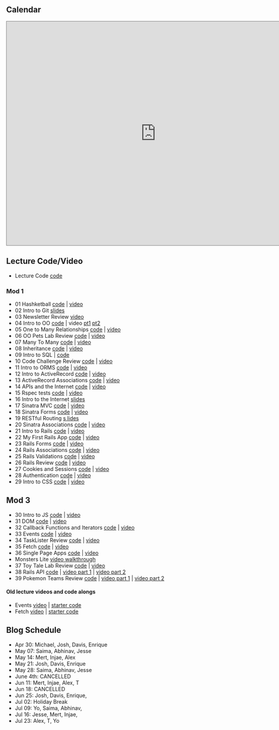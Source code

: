 ## Calendar


<iframe src="https://calendar.google.com/calendar/embed?height=600&amp;wkst=1&amp;bgcolor=%23616161&amp;ctz=America%2FNew_York&amp;src=ZmxhdGlyb25zY2hvb2wuY29tX3YxbzdtNW1vYmdyaTg0MzJoZzdqMmthZ2w4QGdyb3VwLmNhbGVuZGFyLmdvb2dsZS5jb20&amp;src=ZmxhdGlyb25zY2hvb2wuY29tX2UzcTBybHE5a3JtZ3Mza3VhMDVyNzEydW80QGdyb3VwLmNhbGVuZGFyLmdvb2dsZS5jb20&amp;color=%23D50000&amp;color=%23A79B8E&amp;mode=WEEK" style="border:solid 1px #777" width="800" height="600" frameborder="0" scrolling="no"></iframe>

## Lecture Code/Video
- Lecture Code [code](https://github.com/learn-co-students/dc-web-042020)

### Mod 1
- 01 Hashketball [code](https://github.com/learn-co-students/dc-web-042020/tree/master/01-hashketball-review) | [video](https://wework.zoom.com/rec/share/6NcpJJPA0llJGJ3rtRHmW5IMAoL3aaa8gyIZ-PMLzx5I7KTWdE52g83cpLT2gtHq?startTime=1587405664000)
- 02 Intro to Git [slides](https://docs.google.com/presentation/d/1Zh2_zB7UB8iFTOyq9bbyiEbzjzDULHaYINCNl912iEE/edit?usp=sharing)
- 03 Newsletter Review [video](https://wework.zoom.com/rec/share/-9xrLoih-VFIQ9LuynPTRKgzBIHLaaa8gShN8vQJnk2rTI7DEMJH_zfREvFtfW8b?startTime=1587498583000)
- 04 Intro to OO [code](https://github.com/learn-co-students/dc-web-042020/tree/master/03-intro-to-oo) | video [pt1](https://wework.zoom.com/rec/share/_tx7EZGo_ElOfq_p9E2YRfUkRYjJaaa81SAfqPAJxUklsZ6pSZTnL70wYnML8QQS?startTime=1587564106000) [pt2](https://wework.zoom.com/rec/share/48BTEJau1HxOHqud0x_iWKI_IrW6X6a823Qaq6VYzRn1MJ89TaarMCuC3s2XGJvR?startTime=1587569371000)
- 05 One to Many Relationships [code](https://github.com/learn-co-students/dc-web-042020/tree/master/04-one-to-many) | [video](https://wework.zoom.com/rec/share/189sFbLd3GFOfdaX5x-OapwmBL-5aaa8gXRMq6JYnU512ffURNoBiXhTb_gWaOPT?startTime=1587650284000)
- 06 OO Pets Lab Review [code](https://github.com/learn-co-students/dc-web-042020/tree/master/05-oo-pets-lab-review) | [video](https://youtu.be/2goptV3SB7U)
- 07 Many To Many [code](https://github.com/learn-co-students/dc-web-042020/tree/master/06-many-to-many) | [video](https://wework.zoom.com/rec/share/ufFQEaz7-3tIXYHB42DCfa8cLrbIaaa8hHAX_acEzEYISkulJdJvb8GnDEAJ3715?startTime=1587736839000)
- 08 Inheritance [code](https://github.com/learn-co-students/dc-web-042020/tree/master/07-inheritance) | [video](https://wework.zoom.com/rec/share/6ugld7PUq2FIfoGS0G3wapMcOIHbT6a81yZK-vANmUcXzo-pD3VL1xleG_rgPGSI?startTime=1587995850000)
- 09 Intro to SQL | [code](https://github.com/learn-co-students/dc-web-042020/tree/master/08-intro-to-sql)
- 10 Code Challenge Review [code](https://github.com/learn-co-students/dc-web-042020/tree/master/09-code-challenge-review) | [video](https://wework.zoom.com/rec/share/449_LpzQ32RLHtbh8EaEfrE_AYG-eaa8h3BLrqdYzk-Sxb6qixs2nkA1DTP7TRsf?startTime=1588103913000)
- 11 Intro to ORMS [code](https://github.com/learn-co-students/dc-web-042020/tree/master/10-intro-to-orms) | [video](https://wework.zoom.com/rec/share/-9VLF6_83FxIGK_g0WT8AYl-OoPfX6a82ycb-PtbyHdq9azLw-gzQgN9OqimG3E?startTime=1588186685000)
- 12 Intro to ActiveRecord [code](https://github.com/learn-co-students/dc-web-042020/tree/master/11-intro-to-active-record) | [video](https://wework.zoom.com/rec/share/wPN4M5ur9DxIeJGKzWHvfoUMBtT7T6a82iMc8vYPyhyDNMwULKBRh-kQkdHp25OH?startTime=1588255170000)
- 13 ActiveRecord Associations [code](https://github.com/learn-co-students/dc-web-042020/tree/master/12-active-record-associations) | [video](https://wework.zoom.com/rec/share/_NRKKOupxFtLUIHt7nvvQYgMOrj3aaa80CdM_fNYyEj-RUkGud0GmAVxvpgqO4NM?startTime=1588341263000)
- 14 APIs and the Internet [code](https://github.com/learn-co-students/dc-web-042020/tree/master/13-apis-and-the-internet) | [video](https://wework.zoom.com/rec/share/7-1qBYDuxD5IfaPt9xDxQI5mA6LDX6a8gCAY-vUKzR5t-g-mjhzuszEk8FCMc3fq?startTime=1588600835000)
- 15 Rspec tests [code](https://github.com/learn-co-students/dc-web-042020/tree/master/14-intro-to-testing) | [video](https://wework.zoom.us/rec/play/6JItdL_-qjs3TteTuASDVqJ4W9S6f66shycYqaVbmR21W3UHZwX0NbEUZm2P6qnBIZLSHRuzlxGVqXI?autoplay=true&startTime=1588860171000)
- 16 Intro to the Internet [slides](https://docs.google.com/presentation/d/1-UeyVVv1FLZ8QtHHv7gSofPDLBxOLPwMZoZk0ls8RkM/edit?usp=sharing)
- 17 Sinatra MVC [code](https://github.com/learn-co-students/dc-web-042020/tree/master/15-intro-to-sinatra) | [video](https://wework.zoom.com/rec/share/6fx8A5zb7H1OXJ3f0BjxB5YOL8fseaa80SAY_qdcxR0OtdgH-JkLGhVQ-C48N8iW?startTime=1589202679000)
- 18 Sinatra Forms [code](https://github.com/learn-co-students/dc-web-042020/tree/master/16-sinatra-forms) | [video](https://youtu.be/LaahdmfBtN4)
- 19 RESTful Routing [s
lides](https://docs.google.com/presentation/d/164WexcwsMlilw9Ojv1mSa0l2-QjQCYIPdfHBVWyGeWY/edit?usp=sharing)
- 20 Sinatra Associations [code](17-sinatra-associated-objects) | [video](https://youtu.be/sCe6uAPdPh8)
- 21 Intro to Rails [code](https://github.com/learn-co-students/dc-web-042020/tree/master/18_intro_to_rails) | [video](https://youtu.be/4oDqhKbYecY)
- 22 My First Rails App [code](https://github.com/learn-co-students/dc-web-042020/tree/master/19-rails-crud) | [video](https://youtu.be/jO4HtM9TF1Q)
- 23 Rails Forms [code](https://github.com/learn-co-students/dc-web-042020/tree/master/20-rails-forms) | [video](https://wework.zoom.us/rec/play/vpErdOmp-2g3GYHBuQSDBPZ5W9S5KK6sgSYb-PMOzBu1ViQBZlqiZ-ASZOoLhBH9A1n4uFkJJhHKkI0D?autoplay=true&startTime=1586188233000)
- 24 Rails Associations [code](https://github.com/learn-co-students/dc-web-042020/tree/master/21-rails-associations) | [video](https://wework.zoom.com/rec/share/tZB_DLDI2GRIQa__8mOGXpEzL73lX6a80ycW_PENzkkbSd89q97mqQ3ZogQLBiM5?startTime=1589896951000)
- 25 Rails Validations [code](https://github.com/learn-co-students/dc-web-042020/tree/master/22-validations) | [video](https://wework.zoom.us/rec/play/usAqIemtqWg3HtCVtwSDU_B8W43vKfis1ncZqPFZyB7jByYKY1GgbrNGNOV8DJXjaZ2CpFZzbvSx6yDH?autoplay=true)
- 26 Rails Review [code](https://github.com/learn-co-students/dc-web-042020/tree/master/23-rails-review/cosmictravel) | [video](https://wework.zoom.com/rec/play/v8ckJOv8rjM3ToCcuASDBfQsW460KKmsgXRPrvdezU22AXUDM1avMuEXYOZbUdmzMlvJCpoACs_KhatD)
- 27 Cookies and Sessions [code](https://github.com/learn-co-students/dc-web-042020/tree/master/24-cookies-and-sessions) | [video](https://youtu.be/lIib4OW3Ht8)
- 28 Authentication [code](https://github.com/learn-co-students/dc-web-042020/tree/master/25-authentication) | [video](https://youtu.be/1BNGvxfHC7Q)
- 29 Intro to CSS [code](https://github.com/learn-co-students/dc-web-042020/tree/master/26-css-intro) | [video](https://youtu.be/IABEuz9Uy-8)

## Mod 3
- 30 Intro to JS [code](https://github.com/learn-co-students/dc-web-042020/tree/master/27-JS-Intro) | [video](https://youtu.be/dHZ_37q2NZs)
- 31 DOM [code](https://github.com/learn-co-students/dc-web-042020/tree/master/31-Intro-to-DOM) | [video](https://youtu.be/mkEH7FrKq_U)
- 32 Callback Functions and Iterators [code](https://github.com/learn-co-students/dc-web-042020/tree/master/32-Callbacks-Iterators) | [video](https://youtu.be/BSMhp84r34k)
- 33 Events [code](https://github.com/learn-co-students/dc-web-042020/tree/master/33-JS-Events) | [video](https://youtu.be/1jrbUYudDA4)
- 34 TaskLister Review [code](https://github.com/learn-co-students/dc-web-042020/tree/master/34-TaskLister-Review) | [video](https://youtu.be/gjxqHMbt7zA)
- 35 Fetch [code](https://github.com/learn-co-students/dc-web-042020/tree/master/35-Fetch) | [video](https://youtu.be/lgvBes_B-qw)
- 36 Single Page Apps [code](https://github.com/learn-co-students/dc-web-042020/tree/master/36-SPA) | [video](https://youtu.be/EF7Js6HfKAk)
- Monsters Lite [video walkthrough](https://youtu.be/D_PS1JqLxgI)
- 37 Toy Tale Lab Review [code](https://github.com/learn-co-students/dc-web-042020/tree/master/37-Toy-Tale-Review) | [video](https://youtu.be/YlnAbHpOWJ8)
- 38 Rails API [code](https://github.com/learn-co-students/dc-web-042020/tree/master/38-Rails-API) | [video part 1](https://youtu.be/sVZQVbhx6Ns) | [video part 2](https://youtu.be/We11FQ3eEm8)
- 39 Pokemon Teams Review [code](https://github.com/learn-co-students/dc-web-042020/tree/master/39-Lab-Review-Pokemon-Teams) | [video part 1](https://youtu.be/lEmyPx-cgrM) | [video part 2](https://youtu.be/S7z8jtZEi7c)


#### Old lecture videos and code alongs
- Events [video](https://www.youtube.com/watch?v=brOnLaLEbkA&feature=youtu.be) | [starter code](https://github.com/thuyanduong-flatiron/js-events-starter-code)
- Fetch [video](https://www.youtube.com/watch?v=A0h9zx9kw64&feature=youtu.be) | [starter code](https://github.com/thuyanduong-flatiron/js-fetch-starter-code)

## Blog Schedule
- Apr 30: Michael, Josh, Davis, Enrique
- May 07: Saima, Abhinav, Jesse
- May 14: Mert, Injae, Alex
- May 21: Josh, Davis, Enrique
- May 28: Saima, Abhinav, Jesse
- June 4th: CANCELLED
- Jun 11: Mert, Injae, Alex, T
- Jun 18: CANCELLED
- Jun 25: Josh, Davis, Enrique, 
- Jul 02: Holiday Break
- Jul 09: Yo, Saima, Abhinav,
- Jul 16: Jesse, Mert, Injae,
- Jul 23: Alex, T, Yo

